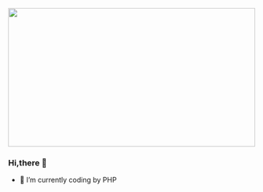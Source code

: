 <img src="http://r.photo.store.qq.com/psc?/V14cD59412PwYf/TmEUgtj9EK6.7V8ajmQrEBPDNN8jVdnm5aFIArkmkG4BUxs1NKMyKEUM0cvkHjsR9DdOQJRgq5lFxaHjb1I308ZHSHv5R7gIz8Vr8pWe5WY!/r" width="503" height="283" align="middle" />

### Hi,there 👋

- 🌱  I’m currently coding by PHP

<!--
**HiutingYin/HiutingYin** is a ✨ _special_ ✨ repository because its `README.md` (this file) appears on your GitHub profile.

Here are some ideas to get you started:

- 🔭  I’m currently working on ...
- 🌱 I’m currently learning ...
- 👯 I’m looking to collaborate on ...
- 🤔 I’m looking for help with ...
- 💬 Ask me about ...
- 📫 How to reach me: ...
- 😄 Pronouns: ...
- ⚡ Fun fact: ...
-->
